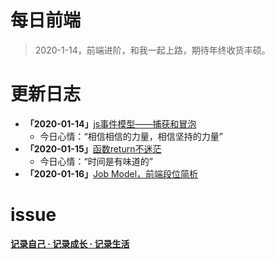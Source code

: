 
# 每日前端

> 2020-1-14，前端进阶，和我一起上路，期待年终收货丰硕。



# 更新日志

- **「2020-01-14」**[js事件模型——捕获和冒泡](https://github.com/szjxxy/fe-faq-daily/blob/master/%E3%80%8C2020-01-14%E3%80%8Djs%E4%BA%8B%E4%BB%B6%E6%B5%81%E6%A8%A1%E5%9E%8B%E2%80%94%E6%8D%95%E8%8E%B7%E5%92%8C%E5%86%92%E6%B3%A1.md)
  - 今日心情：“相信相信的力量，相信坚持的力量”
- **「2020-01-15」**[函数return不迷茫](https://github.com/szjxxy/fe-faq-daily/blob/master/%E3%80%8C2020-01-15%E3%80%8D%E5%87%BD%E6%95%B0return%E4%B8%8D%E8%BF%B7%E8%8C%AB.md)
  - 今日心情：“时间是有味道的”
- **「2020-01-16」**[Job Model，前端段位简析](https://github.com/szjxxy/fe-faq-daily/blob/master/%E3%80%8C2020-01-16%E3%80%8DJob%20Model%EF%BC%8C%E5%89%8D%E7%AB%AF%E6%AE%B5%E4%BD%8D%E7%AE%80%E6%9E%90.md)



# issue

 **[记录自己 · 记录成长 · 记录生活](https://github.com/szjxxy/blog/issues)**
